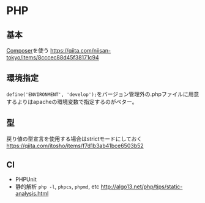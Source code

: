 # PHP

## 基本
[Composer](https://getcomposer.org/)を使う https://qiita.com/niisan-tokyo/items/8cccec88d45f38171c94

## 環境指定
`define('ENVIRONMENT', 'develop');`をバージョン管理外の.phpファイルに用意するよりはapacheの環境変数で指定するのがベター。

## 型
戻り値の型宣言を使用する場合はstrictモードにしておく https://qiita.com/itosho/items/f7d1b3ab41bce6503b52

## CI
* PHPUnit
* 静的解析 `php -l`, `phpcs`, `phpmd`, etc http://algo13.net/php/tips/static-analysis.html
